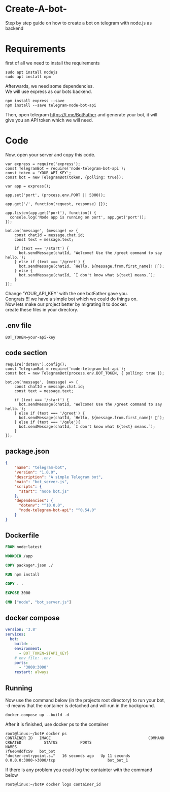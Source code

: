 # Create-A-bot-
Step by step guide on how to create a bot on telegram with node.js as backend
# Requirements
first of all we need to install the requirements
```shell
sudo apt install nodejs
sudo apt install npm
```
Afterwards, we need some dependencies. <br>
We will use express as our bots backend.
```shell
npm install express --save
npm install --save telegram-node-bot-api
```
Then, open telegram https://t.me/BotFather and generate your bot, it will give you an API token which we will need.
# Code
Now, open your server and copy this code. <br>
```node
var express = require('express');
const TelegramBot = require('node-telegram-bot-api');
const token = 'YOUR_API_KEY';
const bot = new TelegramBot(token, {polling: true});

var app = express();

app.set('port', (process.env.PORT || 5000));

app.get('/', function(request, response) {});

app.listen(app.get('port'), function() {
  console.log('Node app is running on port', app.get('port'));
});

bot.on('message', (message) => {
    const chatId = message.chat.id;
    const text = message.text;
  
    if (text === '/start') {
      bot.sendMessage(chatId, 'Welcome! Use the /greet command to say hello.');
    } else if (text === '/greet') {
      bot.sendMessage(chatId, `Hello, ${message.from.first_name}! 🤖`);
    } else {
      bot.sendMessage(chatId, `I don't know what ${text} means.`);
    }
});
```
Change 'YOUR_API_KEY' with the one botFather gave you. <br>
Congrats !!! we have a simple bot which we could do things on. <br>
Now lets make our project better by migrating it to docker.<br>
create these files in your directory.<br>
## .env file
```env
BOT_TOKEN=your-api-key
```
## code section
```node
require('dotenv').config();
const TelegramBot = require('node-telegram-bot-api');
const bot = new TelegramBot(process.env.BOT_TOKEN, { polling: true });

bot.on('message', (message) => {
    const chatId = message.chat.id;
    const text = message.text;
  
    if (text === '/start') {
      bot.sendMessage(chatId, 'Welcome! Use the /greet command to say hello.');
    } else if (text === '/greet') {
      bot.sendMessage(chatId, `Hello, ${message.from.first_name}! 🤖`);
    } else if (text === '/gele'){
      bot.sendMessage(chatId, `I don't know what ${text} means.`);
    }
});
```
## package.json
```json
{
    "name": "telegram-bot",
    "version": "1.0.0",
    "description": "A simple Telegram bot",
    "main": "bot_server.js",
    "scripts": {
      "start": "node bot.js"
    },
    "dependencies": {
      "dotenv": "^10.0.0",
      "node-telegram-bot-api": "^0.54.0"
    }
}
```
## Dockerfile
```Dockerfile
FROM node:latest

WORKDIR /app

COPY package*.json ./

RUN npm install

COPY . .

EXPOSE 3000

CMD ["node", "bot_server.js"]
```
## docker compose
```yaml
version: '3.8'
services:
  bot:
    build: .
    environment:
      - BOT_TOKEN=${API_KEY}
    # env_file: .env
    ports:
      - "3000:3000"
    restart: always
```
## Running
Now use the command below (in the projects root directory) to run your bot, -d means that the container is detached and will run in the background.
```shell
docker-compose up --build -d
```
After it is finished, use docker ps to the container
```shell
root@linux:~/bot# docker ps
CONTAINER ID   IMAGE                                           COMMAND                  CREATED          STATUS          PORTS                                        NAMES
7f6e64ddfc59   bot_bot                                         "docker-entrypoint.s…"   16 seconds ago   Up 11 seconds   0.0.0.0:3000->3000/tcp                       bot_bot_1
```
If there is any problem you could log the containter with the command below 
```shell
root@linux:~/bot# docker logs container_id
```
